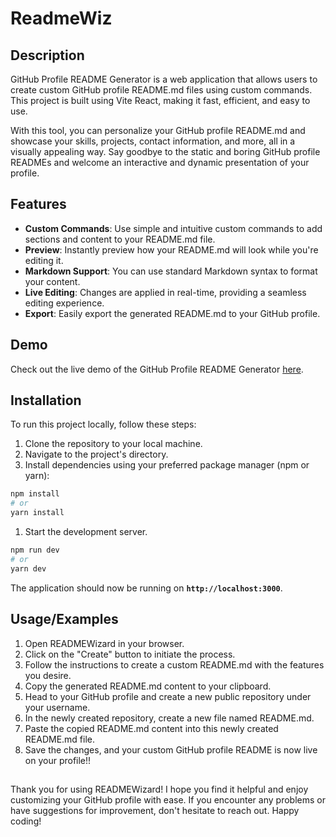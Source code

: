 
# ReadmeWiz

## Description
GitHub Profile README Generator is a web application that allows users to create custom GitHub profile README.md files using custom commands. This project is built using Vite React, making it fast, efficient, and easy to use.

With this tool, you can personalize your GitHub profile README.md and showcase your skills, projects, contact information, and more, all in a visually appealing way. Say goodbye to the static and boring GitHub profile READMEs and welcome an interactive and dynamic presentation of your profile.

## Features

- **Custom Commands**: Use simple and intuitive custom commands to add sections and content to your README.md file.
- **Preview**: Instantly preview how your README.md will look while you're editing it.
- **Markdown Support**: You can use standard Markdown syntax to format your content.
- **Live Editing**: Changes are applied in real-time, providing a seamless editing experience.
- **Export**: Easily export the generated README.md to your GitHub profile.


## Demo

Check out the live demo of the GitHub Profile README Generator [here](https://readme-wiz.vercel.app/).


## Installation

To run this project locally, follow these steps:

1. Clone the repository to your local machine.
2. Navigate to the project's directory.
3. Install dependencies using your preferred package manager (npm or yarn):

```bash
npm install
# or
yarn install
```
1. Start the development server.

```bash
npm run dev
# or
yarn dev
```
The application should now be running on **`http://localhost:3000`**.

    
## Usage/Examples

1. Open READMEWizard in your browser.
2. Click on the "Create" button to initiate the process.
3. Follow the instructions to create a custom README.md with the features you desire.
4. Copy the generated README.md content to your clipboard.
5. Head to your GitHub profile and create a new public repository under your username.
6. In the newly created repository, create a new file named README.md.
7. Paste the copied README.md content into this newly created README.md file.
8. Save the changes, and your custom GitHub profile README is now live on your profile!!


## 

Thank you for using READMEWizard! I hope you find it helpful and enjoy customizing your GitHub profile with ease. If you encounter any problems or have suggestions for improvement, don't hesitate to reach out. Happy coding!

